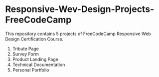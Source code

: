 # Responsive-Wev-Design-Projects-FreeCodeCamp
This repository contains 5 projects of FreeCodeCamp Responsive Web Design Certification Course.
1. Tribute Page
2. Survey Form
3. Product Landing Page
4. Technical Documentation
5. Personal Portfolio

